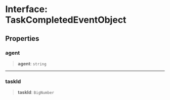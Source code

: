 # Interface: TaskCompletedEventObject

## Properties

### agent

> **agent**: `string`

***

### taskId

> **taskId**: `BigNumber`
